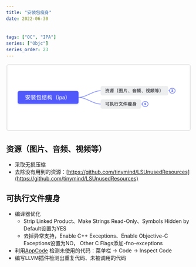 ```yaml
---
title: "安装包瘦身"
date: 2022-06-30


tags: ["OC", "IPA"]
series: ["Objc"]
series_order: 23
---
```



![](1.png)

## 资源（图片、音频、视频等）

- 采取无损压缩
- 去除没有用到的资源：[https://github.com/tinymind/LSUnusedResources](https://github.com/tinymind/LSUnusedResources)

## 可执行文件瘦身

- 编译器优化
    - Strip Linked Product、Make Strings Read-Only、Symbols Hidden by Default设置为YES
    - 去掉异常支持，Enable C++ Exceptions、Enable Objective-C Exceptions设置为NO， Other C Flags添加-fno-exceptions
- 利用[AppCode](https://www.jetbrains.com/objc/) 检测未使用的代码：菜单栏 -> Code -> Inspect Code
- 编写LLVM插件检测出重复代码、未被调用的代码
